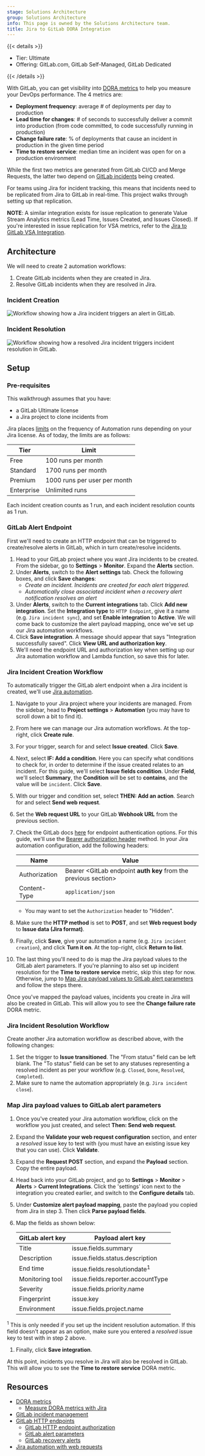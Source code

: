 ```yaml
---
stage: Solutions Architecture
group: Solutions Architecture
info: This page is owned by the Solutions Architecture team.
title: Jira to GitLab DORA Integration
---
```


{{< details >}}

- Tier: Ultimate
- Offering: GitLab.com, GitLab Self-Managed, GitLab Dedicated

{{< /details >}}

With GitLab, you can get visibility into [DORA metrics](../../user/analytics/dora_metrics.md) to help you measure your DevOps performance. The 4 metrics are:

- **Deployment frequency**: average # of deployments per day to production
- **Lead time for changes**: # of seconds to successfully deliver a commit into production (from code committed, to code successfully running in production)
- **Change failure rate**: % of deployments that cause an incident in production in the given time period
- **Time to restore service**: median time an incident was open for on a production environment

While the first two metrics are generated from GitLab CI/CD and Merge Requests, the latter two depend on [GitLab incidents](../../operations/incident_management/manage_incidents.md) being created. 

For teams using Jira for incident tracking, this means that incidents need to be replicated from Jira to GitLab in real-time. This project walks through setting up that replication.

**NOTE**: A similar integration exists for issue replication to generate Value Stream Analytics metrics (Lead Time, Issues Created, and Issues Closed). If you're interested in issue replication for VSA metrics, refer to the [Jira to GitLab VSA Integration](jira_vsa.md).

## Architecture

We will need to create 2 automation workflows:

1. Create GitLab incidents when they are created in Jira.
1. Resolve GitLab incidents when they are resolved in Jira.

### Incident Creation

![Workflow showing how a Jira incident triggers an alert in GitLab.](img/jira_dora_creation_flow_v18_1.png)

### Incident Resolution

![Workflow showing how a resolved Jira incident triggers incident resolution in GitLab.](img/jira_dora_resolution_flow_v18_1.png)

## Setup

### Pre-requisites

This walkthrough assumes that you have:

- a GitLab Ultimate license
- a Jira project to clone incidents from

Jira places [limits](https://www.atlassian.com/software/jira/pricing) on the frequency of Automation runs depending on your Jira license. As of today, the limits are as follows:

| **Tier**   | **Limit**                    |
|------------|------------------------------|
| Free       | 100 runs per month           |
| Standard   | 1700 runs per month          |
| Premium    | 1000 runs per user per month |
| Enterprise | Unlimited runs               |

Each incident creation counts as 1 run, and each incident resolution counts as 1 run.

### GitLab Alert Endpoint

First we'll need to create an HTTP endpoint that can be triggered to create/resolve alerts in GitLab, which in turn create/resolve incidents.

1. Head to your GitLab project where you want Jira incidents to be created. From the sidebar, go to **Settings** > **Monitor**. Expand the **Alerts** section.
1. Under **Alerts**, switch to the **Alert settings** tab. Check the following boxes, and click **Save changes**:
   - _Create an incident. Incidents are created for each alert triggered._
   - _Automatically close associated incident when a recovery alert notification resolves an alert_
1. Under **Alerts**, switch to the **Current integrations** tab. Click **Add new integration**. Set the **Integration type** to `HTTP Endpoint`, give it a name (e.g. `Jira incident sync`), and set **Enable integration** to **Active**. We will come back to customize the alert payload mapping, once we've set up our Jira automation workflows.
1. Click **Save integration**. A message should appear that says "Integration successfully saved". Click **View URL and authorization key**.
1. We'll need the endpoint URL and authorization key when setting up our Jira automation workflow and Lambda function, so save this for later.

### Jira Incident Creation Workflow

To automatically trigger the GitLab alert endpoint when a Jira incident is created, we'll use [Jira automation](https://community.atlassian.com/t5/Jira-articles/Automation-for-Jira-Send-web-request-using-Jira-REST-API/ba-p/1443828).

1. Navigate to your Jira project where your incidents are managed. From the sidebar, head to **Project settings** > **Automation** (you may have to scroll down a bit to find it).
1. From here we can manage our Jira automation workflows. At the top-right, click **Create rule**.
1. For your trigger, search for and select **Issue created**. Click **Save**.
1. Next, select **IF: Add a condition**. Here you can specify what conditions to check for, in order to determine if the issue created relates to an incident. For this guide, we'll select **Issue fields condition**. Under **Field**, we'll select **Summary**, the **Condition** will be set to **contains**, and the value will be `incident`. Click **Save**.
1. With our trigger and condition set, select **THEN: Add an action**. Search for and select **Send web request**.
1. Set the **Web request URL** to your GitLab **Webhook URL** from the previous section. 
1. Check the GitLab docs [here](../../operations/incident_management/integrations.md#authorization) for endpoint authentication options. For this guide, we'll use the [Bearer authorization header](../../operations/incident_management/integrations.md#bearer-authorization-header) method. In your Jira automation configuration, add the following headers:

    | Name | Value |
    | ------ | ------ |
    | Authorization | Bearer \<GitLab endpoint **auth key** from the previous section\> |
    | Content-Type | `application/json` |

    - You may want to set the `Authorization` header to "Hidden".
1. Make sure the **HTTP method** is set to **POST**, and set **Web request body** to **Issue data (Jira format)**.
1. Finally, click **Save**, give your automation a name (e.g. `Jira incident creation`), and click **Turn it on**. At the top-right, click **Return to list**.
1. The last thing you'll need to do is map the Jira payload values to the GitLab alert parameters. If you're planning to also set up incident resolution for the **Time to restore service** metric, skip this step for now. Otherwise, jump to [Map Jira payload values to GitLab alert parameters](#map-jira-payload-values-to-gitlab-alert-parameters) and follow the steps there.

Once you've mapped the payload values, incidents you create in Jira will also be created in GitLab. This will allow you to see the **Change failure rate** DORA metric.

### Jira Incident Resolution Workflow

Create another Jira automation workflow as described above, with the following changes:

1. Set the trigger to **Issue transitioned**. The "From status" field can be left blank. The "To status" field can be set to any statuses representing a resolved incident as per your workflow (e.g. `Closed`, `Done`, `Resolved`, `Completed`).
1. Make sure to name the automation appropriately (e.g. `Jira incident close`).

### Map Jira payload values to GitLab alert parameters

1. Once you've created your Jira automation workflow, click on the workflow you just created, and select **Then: Send web request**.
1. Expand the **Validate your web request configuration** section, and enter a *resolved* issue key to test with (you must have an existing issue key that you can use). Click **Validate**.
1. Expand the **Request POST** section, and expand the **Payload** section. Copy the entire payload.
1. Head back into your GitLab project, and go to **Settings** > **Monitor** > **Alerts** > **Current Integrations**. Click the 'settings' icon next to the integration you created earlier, and switch to the **Configure details** tab.
1. Under **Customize alert payload mapping**, paste the payload you copied from Jira in step 3. Then click **Parse payload fields**.
1. Map the fields as shown below:

    | GitLab alert key | Payload alert key |
    | ------ | ------ |
    | Title | issue.fields.summary |
    | Description | issue.fields.status.description |
    | End time | issue.fields.resolutiondate<sup>1</sup> |
    | Monitoring tool | issue.fields.reporter.accountType |
    | Severity | issue.fields.priority.name |
    | Fingerprint | issue.key |
    | Environment | issue.fields.project.name |

<sup>1</sup> This is only needed if you set up the incident resolution automation. If this field doesn't appear as an option, make sure you entered a *resolved* issue key to test with in step 2 above.

1. Finally, click **Save integration**.

At this point, incidents you resolve in Jira will also be resolved in GitLab. This will allow you to see the **Time to restore service** DORA metric.

## Resources

- [DORA metrics](../../user/analytics/dora_metrics.md)
  - [Measure DORA metrics with Jira](../../user/analytics/dora_metrics.md#with-jira)
- [GitLab incident management](../../operations/incident_management/manage_incidents.md)
- [GitLab HTTP endpoints](../../operations/incident_management/integrations.md#alerting-endpoints)
  - [GitLab HTTP endpoint authorization](../../operations/incident_management/integrations.md#authorization)
  - [GitLab alert parameters](../../operations/incident_management/integrations.md#customize-the-alert-payload-outside-of-gitlab)
  - [GitLab recovery alerts](../../operations/incident_management/integrations.md#recovery-alerts)
- [Jira automation with web requests](https://community.atlassian.com/t5/Jira-articles/Automation-for-Jira-Send-web-request-using-Jira-REST-API/ba-p/1443828)
